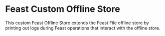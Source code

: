 # Feast Custom Offline Store

This custom Feast Offline Store extends the Feast File offline store by printing out logs during Feast operations that interact with the offline store.

